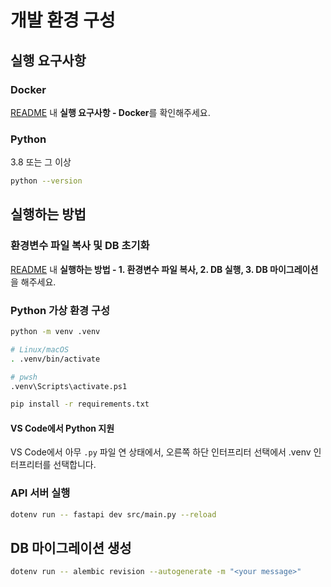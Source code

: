 # 개발 환경 구성

## 실행 요구사항

### Docker

[README](../README.md) 내 **실행 요구사항 - Docker**를 확인해주세요.

### Python

3.8 또는 그 이상

```sh
python --version
```

## 실행하는 방법

### 환경변수 파일 복사 및 DB 초기화

[README](../README.md) 내 **실행하는 방법 - 1. 환경변수 파일 복사, 2. DB 실행, 3. DB 마이그레이션**을 해주세요.

### Python 가상 환경 구성

```sh
python -m venv .venv

# Linux/macOS
. .venv/bin/activate

# pwsh
.venv\Scripts\activate.ps1

pip install -r requirements.txt
```

#### VS Code에서 Python 지원

VS Code에서 아무 `.py` 파일 연 상태에서,
오른쪽 하단 인터프리터 선택에서 .venv 인터프리터를 선택합니다.

### API 서버 실행

```sh
dotenv run -- fastapi dev src/main.py --reload
```

## DB 마이그레이션 생성

```sh
dotenv run -- alembic revision --autogenerate -m "<your message>"
```
